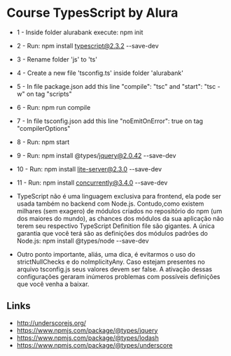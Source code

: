 # Course TypesScript by Alura

* 1 - Inside folder alurabank execute: npm init
* 2 - Run: npm install typescript@2.3.2 --save-dev
* 3 - Rename folder 'js' to 'ts'
* 4 - Create a new file 'tsconfig.ts' inside folder 'alurabank'
* 5 - In file package.json add this line "compile": "tsc" and "start": "tsc -w" on tag "scripts"
* 6 - Run: npm run compile
* 7 - In file tsconfig.json add this line "noEmitOnError": true on tag "compilerOptions"
* 8 - Run: npm start
* 9 - Run: npm install @types/jquery@2.0.42 --save-dev
* 10 - Run: npm install lite-server@2.3.0 --save-dev
* 11 - Run: npm install concurrently@3.4.0 --save-dev

* TypeScript não é uma linguagem exclusiva para frontend, ela pode ser usada também no backend com Node.js. Contudo,como existem milhares (sem exagero) de módulos criados no repositório do npm (um dos maiores do mundo), as chances dos módulos da sua aplicação não terem seu respectivo TypeScript Definition file são gigantes. A única garantia que você terá são as definições dos módulos padrões do Node.js: npm install @types/node --save-dev

* Outro ponto importante, aliás, uma dica, é evitarmos o uso do strictNullChecks e do noImplicityAny. Caso estejam presentes no arquivo tsconfig.js seus valores devem ser false. A ativação dessas configurações geraram inúmeros problemas com possíveis definições que você venha a baixar.

## Links
* http://underscorejs.org/
* https://www.npmjs.com/package/@types/jquery
* https://www.npmjs.com/package/@types/lodash
* https://www.npmjs.com/package/@types/underscore
